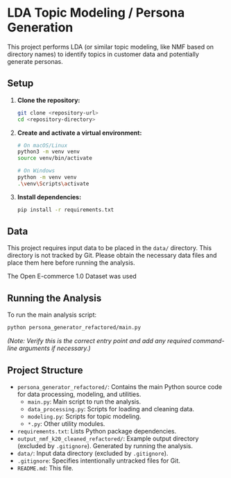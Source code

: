 # LDA Topic Modeling / Persona Generation

This project performs LDA (or similar topic modeling, like NMF based on directory names) to identify topics in customer data and potentially generate personas.

## Setup

1.  **Clone the repository:**
    ```bash
    git clone <repository-url>
    cd <repository-directory>
    ```

2.  **Create and activate a virtual environment:**
    ```bash
    # On macOS/Linux
    python3 -m venv venv
    source venv/bin/activate

    # On Windows
    python -m venv venv
    .\venv\Scripts\activate
    ```

3.  **Install dependencies:**
    ```bash
    pip install -r requirements.txt
    ```

## Data

This project requires input data to be placed in the `data/` directory. This directory is not tracked by Git. Please obtain the necessary data files and place them here before running the analysis.

The Open E-commerce 1.0 Dataset was used

## Running the Analysis

To run the main analysis script:

```bash
python persona_generator_refactored/main.py
```

*(Note: Verify this is the correct entry point and add any required command-line arguments if necessary.)*

## Project Structure

*   `persona_generator_refactored/`: Contains the main Python source code for data processing, modeling, and utilities.
    *   `main.py`: Main script to run the analysis.
    *   `data_processing.py`: Scripts for loading and cleaning data.
    *   `modeling.py`: Scripts for topic modeling.
    *   `*.py`: Other utility modules.
*   `requirements.txt`: Lists Python package dependencies.
*   `output_nmf_k20_cleaned_refactored/`: Example output directory (excluded by `.gitignore`). Generated by running the analysis.
*   `data/`: Input data directory (excluded by `.gitignore`).
*   `.gitignore`: Specifies intentionally untracked files for Git.
*   `README.md`: This file. 
